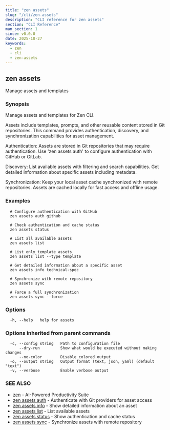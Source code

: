 ```yaml
---
title: "zen assets"
slug: "/cli/zen-assets"
description: "CLI reference for zen assets"
section: "CLI Reference"
man_section: 1
since: v0.0.0
date: 2025-10-27
keywords:
  - zen
  - cli
  - zen-assets
---
```


## zen assets

Manage assets and templates

### Synopsis

Manage assets and templates for Zen CLI.

Assets include templates, prompts, and other reusable content stored in
Git repositories. This command provides authentication, discovery, and
synchronization capabilities for asset management.

Authentication:
  Assets are stored in Git repositories that may require authentication.
  Use 'zen assets auth' to configure authentication with GitHub or GitLab.

Discovery:
  List available assets with filtering and search capabilities.
  Get detailed information about specific assets including metadata.

Synchronization:
  Keep your local asset cache synchronized with remote repositories.
  Assets are cached locally for fast access and offline usage.

### Examples

```
  # Configure authentication with GitHub
  zen assets auth github

  # Check authentication and cache status
  zen assets status

  # List all available assets
  zen assets list

  # List only template assets
  zen assets list --type template

  # Get detailed information about a specific asset
  zen assets info technical-spec

  # Synchronize with remote repository
  zen assets sync

  # Force a full synchronization
  zen assets sync --force
```

### Options

```
  -h, --help   help for assets
```

### Options inherited from parent commands

```
  -c, --config string   Path to configuration file
      --dry-run         Show what would be executed without making changes
      --no-color        Disable colored output
  -o, --output string   Output format (text, json, yaml) (default "text")
  -v, --verbose         Enable verbose output
```

### SEE ALSO

* [zen](zen.md.md)	 - AI-Powered Productivity Suite
* [zen assets auth](zen-assets-auth.md.md)	 - Authenticate with Git providers for asset access
* [zen assets info](zen-assets-info.md.md)	 - Show detailed information about an asset
* [zen assets list](zen-assets-list.md.md)	 - List available assets
* [zen assets status](zen-assets-status.md.md)	 - Show authentication and cache status
* [zen assets sync](zen-assets-sync.md.md)	 - Synchronize assets with remote repository

